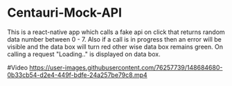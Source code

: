 # Centauri-Mock-API
This is a react-native app which calls a fake api on click that returns random data number between 0 - 7.
Also if a call is in progress then an error will be visible and the data box will turn red other wise data box remains green.
On calling a request "Loading.." is displayed on data box.

#Video
https://user-images.githubusercontent.com/76257739/148684680-0b33cb54-d2e4-449f-bdfe-24a257be79c8.mp4
